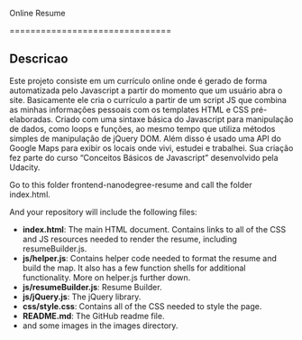 
Online Resume

===============================

## Descricao
Este projeto consiste em um currículo online onde é gerado de forma automatizada pelo Javascript a partir do momento que um usuário abra o site. Basicamente ele cria o currículo a partir de um script JS que combina as minhas informações pessoais com os templates HTML e CSS pré-elaboradas. Criado com uma sintaxe básica do Javascript para manipulação de dados, como loops e funções, ao mesmo tempo que utiliza métodos simples de manipulação de jQuery DOM. Além disso é usado uma API do Google Maps para exibir os locais onde vivi, estudei e trabalhei. Sua criação fez parte do curso “Conceitos Básicos de Javascript” desenvolvido pela Udacity.

Go to this folder frontend-nanodegree-resume and call the folder index.html. 

And your repository will include the following files:

* **index.html**: The main HTML document. Contains links to all of the CSS and JS resources needed to render the resume, including resumeBuilder.js.
* **js/helper.js**: Contains helper code needed to format the resume and build the map. It also has a few function shells for additional functionality. More on helper.js further down.
* **js/resumeBuilder.js**: Resume Builder.
* **js/jQuery.js**: The jQuery library.
* **css/style.css**: Contains all of the CSS needed to style the page.
* **README.md**: The GitHub readme file.
* and some images in the images directory.
